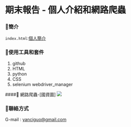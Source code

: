 # 期末報告 - 個人介紹和網路爬蟲

### 🦖簡介
`index.html`:[個人簡介](https://yc105.github.io/final.github.io/)

### 🦖使用工具和套件
1. github
2. HTML
3. python
4. CSS
5. selenium webdriver_manager

####🦖 網路爬蟲-[國資圖]
![](https://www.nlpi.edu.tw/uploads/original/edb.jpg?5321320)

### 🦖聯絡方式
G-mail : yanciguo@gmail.com
